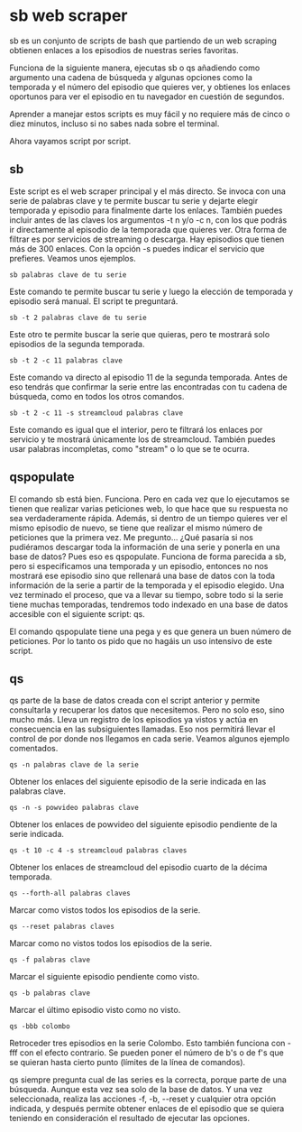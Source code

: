# sb web scraper
sb es un conjunto de scripts de bash que partiendo de un web scraping obtienen enlaces a los episodios de 
nuestras series favoritas.

Funciona de la siguiente manera, ejecutas sb o qs añadiendo como argumento una cadena de búsqueda y 
algunas opciones como la temporada y el número del episodio que quieres ver, y obtienes los enlaces 
oportunos para ver el episodio en tu navegador en cuestión de segundos.

Aprender a manejar estos scripts es muy fácil y no requiere más de cinco o diez minutos, incluso si 
no sabes nada sobre el terminal.

Ahora vayamos script por script.
## sb

Este script es el web scraper principal y el más directo. Se invoca con una serie de palabras 
clave y te permite buscar tu serie y dejarte elegir temporada y episodio para finalmente darte los 
enlaces. También puedes incluir antes de las claves los argumentos -t n y/o -c n, con los que 
podrás ir directamente al episodio de la temporada que quieres ver. Otra forma de filtrar es por 
servicios de streaming o descarga. Hay episodios que tienen más de 300 enlaces. Con la opción -s 
puedes indicar el servicio que prefieres. Veamos unos ejemplos.

	sb palabras clave de tu serie

Este comando te permite buscar tu serie y luego la elección de temporada y episodio será manual. El script te preguntará.

	sb -t 2 palabras clave de tu serie

Este otro te permite buscar la serie que quieras, pero te mostrará solo episodios de la segunda temporada.

	sb -t 2 -c 11 palabras clave

Este comando va directo al episodio 11 de la segunda temporada. Antes de eso tendrás que confirmar la serie entre las encontradas con tu cadena de búsqueda, como en todos los otros comandos.

	sb -t 2 -c 11 -s streamcloud palabras clave

Este comando es igual que el interior, pero te filtrará los enlaces por servicio y te mostrará únicamente los de streamcloud. También puedes usar palabras incompletas, como "stream" o lo que se te ocurra.

## qspopulate

El comando sb está bien. Funciona. Pero en cada vez que lo ejecutamos se tienen que realizar varias 
peticiones web, lo que hace que su respuesta no sea verdaderamente rápida. Además, si dentro de un 
tiempo quieres ver el mismo episodio de nuevo, se tiene que realizar el mismo número de peticiones 
que la primera vez. Me pregunto... ¿Qué pasaría si nos pudiéramos descargar toda la información de 
una serie y ponerla en una base de datos? Pues eso es qspopulate. Funciona de forma parecida a sb, 
pero si especificamos una temporada y un episodio, entonces no nos mostrará ese episodio sino que 
rellenará una base de datos con la toda información de la serie a partir de la temporada y el 
episodio elegido. Una vez terminado el proceso, que va a llevar su tiempo, sobre todo si la serie 
tiene muchas temporadas, tendremos todo indexado en una base de datos accesible con el siguiente 
script: qs.

El comando qspopulate tiene una pega y es que genera un buen número de peticiones. Por lo tanto os 
pido que no hagáis un uso intensivo de este script.

## qs

qs parte de la base de datos creada con el script anterior y permite consultarla y recuperar los datos que necesitemos. Pero no solo eso, sino mucho más. Lleva un registro de los episodios ya vistos y actúa en consecuencia en las subsiguientes llamadas. Eso nos permitirá llevar el control de por donde nos llegamos en cada serie. Veamos algunos ejemplo comentados.

	qs -n palabras clave de la serie

Obtener los enlaces del siguiente episodio de la serie indicada en las palabras clave.

	qs -n -s powvideo palabras clave

Obtener los enlaces de powvideo del siguiente episodio pendiente de la serie indicada.

	qs -t 10 -c 4 -s streamcloud palabras claves

Obtener los enlaces de streamcloud del episodio cuarto de la décima temporada.

	qs --forth-all palabras claves

Marcar como vistos todos los episodios de la serie.

	qs --reset palabras claves

Marcar como no vistos todos los episodios de la serie.

	qs -f palabras clave

Marcar el siguiente episodio pendiente como visto.

	qs -b palabras clave

Marcar el último episodio visto como no visto.

	qs -bbb colombo

Retroceder tres episodios en la serie Colombo. Esto también funciona con -fff con el efecto contrario. Se pueden poner el número de b's o de f's que se quieran hasta cierto punto (límites de la línea de comandos).

qs siempre pregunta cual de las series es la correcta, porque parte de una búsqueda. Aunque esta vez sea solo de la base de datos. Y una vez seleccionada, realiza las acciones -f, -b, --reset y cualquier otra opción indicada, y después permite obtener enlaces de el episodio que se quiera teniendo en consideración el resultado de ejecutar las opciones.







